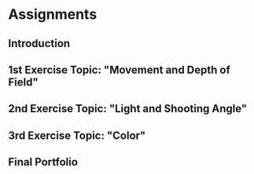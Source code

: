 Assignments
============

## Introduction



## 1st Exercise Topic: "Movement and Depth of Field"



## 2nd Exercise Topic: "Light and Shooting Angle"



## 3rd Exercise Topic: "Color"



## Final Portfolio



